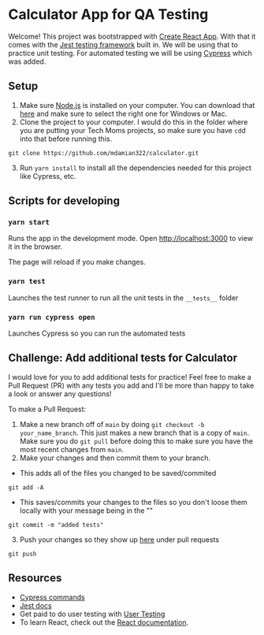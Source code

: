 # Calculator App for QA Testing

Welcome! This project was bootstrapped with [Create React App](https://github.com/facebook/create-react-app).
With that it comes with the [Jest testing framework](https://jestjs.io/) built in. We will be using that to practice unit testing. For automated testing we will be using [Cypress](https://www.cypress.io/) which was added. 

## Setup
1. Make sure [Node.js](https://nodejs.org/en/) is installed on your computer. You can download that [here](https://nodejs.org/en/download/) and make sure to select the right one for Windows or Mac.
2. Clone the project to your computer. I would do this in the folder where you are putting your Tech Moms projects, so make sure you have `cd`d into that before running this.
```
git clone https://github.com/mdamian322/calculator.git
```
3. Run `yarn install` to install all the dependencies needed for this project like Cypress, etc.


## Scripts for developing

### `yarn start`

Runs the app in the development mode.
Open [http://localhost:3000](http://localhost:3000) to view it in the browser.

The page will reload if you make changes.

### `yarn test`

Launches the test runner to run all the unit tests in the `__tests__` folder

### `yarn run cypress open`

Launches Cypress so you can run the automated tests


## Challenge: Add additional tests for Calculator
I would love for you to add additional tests for practice! Feel free to make a Pull Request (PR) with any tests you add and I'll be more than happy to take a look or answer any questions! 

To make a Pull Request:
1. Make a new branch off of `main` by doing `git checkout -b your_name_branch`. This just makes a new branch that is a copy of `main`. Make sure you do `git pull` before doing this to make sure you have the most recent changes from `main`.
2. Make your changes and then commit them to your branch.
- This adds all of the files you changed to be saved/commited
```
git add -A
```
 -  This saves/commits your changes to the files so you don't loose them locally with your message being in the ""
 ```
git commit -m "added tests"
```
3. Push your changes so they show up [here](https://github.com/mdamian322/calculator/pulls) under pull requests
```
git push
```


## Resources
- [Cypress commands](https://docs.cypress.io/api/table-of-contents)
- [Jest docs](https://jestjs.io/docs/getting-started)
- Get paid to do user testing with [User Testing](https://www.usertesting.com/)
- To learn React, check out the [React documentation](https://reactjs.org/).
